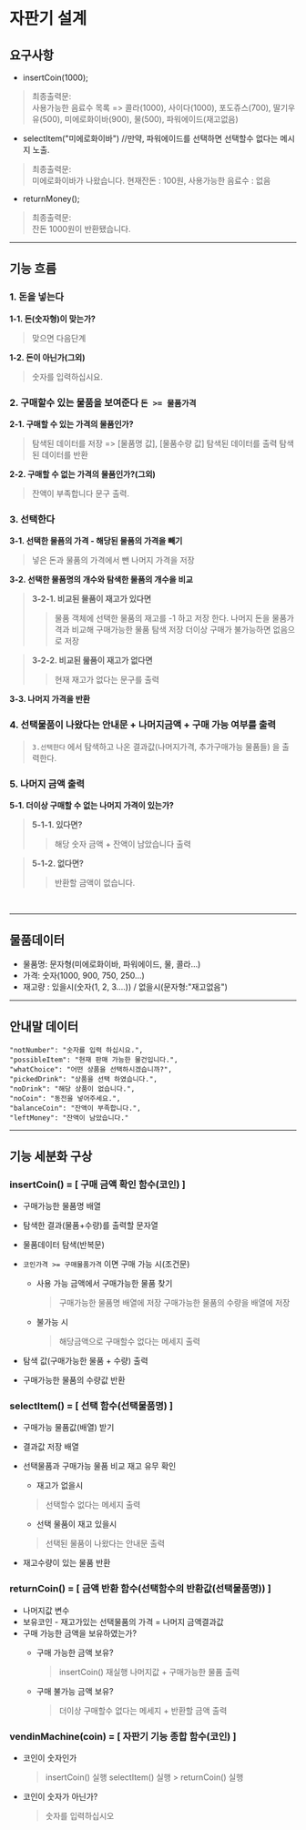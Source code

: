 # 자판기 설계
## 요구사항
- insertCoin(1000);
> 최종출력문: </br> 
> 사용가능한 음료수 목록 =>  콜라(1000), 사이다(1000), 포도쥬스(700), 딸기우유(500), 미에로화이바(900), 물(500), 파워에이드(재고없음)
- selectItem("미에로화이바")  //만약, 파워에이드를 선택하면 선택할수 없다는 메시지 노출. 
> 최종출력문: </br> 
> 미에로화이바가 나왔습니다.   현재잔돈 : 100원,  사용가능한 음료수 : 없음
- returnMoney();
> 최종출력문: </br> 
> 잔돈 1000원이 반환됐습니다.
----------------------------------------------------------
## 기능 흐름

### 1. 돈을 넣는다 
**1-1. 돈(숫자형)이 맞는가?**
> 맞으면 다음단계

**1-2. 돈이 아닌가(그외)** 
> 숫자를 입력하십시요. 

### 2. 구매할수 있는 물품을 보여준다 `돈 >= 물품가격`
**2-1. 구매할 수 있는 가격의 물품인가?**
> 탐색된 데이터를 저장 => [물품명 값], [물품수량 값]
> 탐색된 데이터를 출력
> 탐색된 데이터를 반환

**2-2. 구매할 수 없는 가격의 물품인가?(그외)**
> 잔액이 부족합니다 문구 출력.


### 3. 선택한다 
**3-1. 선택한 물픔의 가격 - 해당된 물품의 가격을 빼기**
> 넣은 돈과 물품의 가격에서 뺀 나머지 가격을 저장

**3-2. 선택한 물품명의 개수와 탐색한 물품의 개수을 비교**
>**3-2-1. 비교된 물품이 재고가 있다면**
>> 물품 객체에 선택한 물품의 재고를 -1 하고 저장 한다.
>> 나머지 돈을 물품가격과 비교해 구매가능한 물품 탐색 저장
>> 더이상 구매가 불가능하면 없음으로 저장

>**3-2-2. 비교된 뭂품이 재고가 없다면**
>> 현재 재고가 없다는 문구를 출력

**3-3. 나머지 가격을 반환**

### 4. 선택물품이 나왔다는 안내문 + 나머지금액 + 구매 가능 여부를 출력 
> `3.선택한다` 에서 탐색하고 나온 결과값(나머지가격, 추가구매가능 물품들) 을 출력한다.

### 5. 나머지 금액 출력
**5-1. 더이상 구매할 수 없는 나머지 가격이 있는가?**
> **5-1-1. 있다면?**
>> 해당 숫자 금액 + 잔액이 남았습니다 출력

> **5-1-2. 없다면?**
>> 반환할 금액이 없습니다. 
</br>

----------------------------------------------------------

## 물품데이터 
- 물품명: 문자형(미에로화이바, 파워에이드, 물, 콜라...)
- 가격: 숫자(1000, 900, 750, 250...)
- 재고량 : 있을시(숫자(1, 2, 3....)) / 없을시(문자형:"재고없음")
----------------------------------------------------------

## 안내말 데이터
```
"notNumber": "숫자를 입력 하십시요.",
"possibleItem": "현재 판매 가능한 물건입니다.",
"whatChoice": "어떤 상품을 선택하시겠습니까?",
"pickedDrink": "상품을 선택 하였습니다.",
"noDrink": "해당 상품이 없습니다.",
"noCoin": "동전을 넣어주세요.",
"balanceCoin": "잔액이 부족합니다.",
"leftMoney": "잔액이 남았습니다."
```
----------------------------------------------------------

## 기능 세분화 구상
### insertCoin() = [ 구매 금액 확인 함수(코인) ]
- 구매가능한 물품명 배열
- 탐색한 결과(물품+수량)를 출력할 문자열
- 물품데이터 탐색(반복문) 
- `코인가격 >= 구매물품가격` 이면 구매 가능 시(조건문)
  - 사용 가능 금액에서 구매가능한 물품 찾기
    > 구매가능한 물품명 배열에 저장 
    > 구매가능한 물품의 수량을 배열에 저장
  - 불가능 시
    > 해당금액으로 구매할수 없다는 메세지 출력 

- 탐색 값(구매가능한 물품 + 수량) 출력
- 구매가능한 물품의 수량값 반환 

### selectItem() = [ 선택 함수(선택물품명) ]
- 구매가능 물품값(배열) 받기
- 결과값 저장 배열

- 선택물품과 구매가능 물품 비교 재고 유무 확인
  - 재고가 없을시 
  > 선택할수 없다는 메세지 출력
  - 선택 물품이 재고 있을시 
  > 선택된 물품이 나왔다는 안내문 출력
- 재고수량이 있는 물품 반환 

### returnCoin() = [ 금액 반환 함수(선택함수의 반환값(선택물품명)) ]
- 나머지값 변수
- 보유코인 - 재고가있는 선택물품의 가격 = 나머지 금액결과값 
- 구매 가능한 금액을 보유하였는가?
  - 구매 가능한 금액 보유?
    > insertCoin() 재실행
    > 나머지값 + 구매가능한 물품 출력

  - 구매 불가능 금액 보유?
    > 더이상 구매할수 없다는 메세지 + 반환할 금액 출력

### vendinMachine(coin) = [ 자판기 기능 종합 함수(코인) ]
- 코인이 숫자인가
  > insertCoin() 실행
    > selectItem() 실행
      > returnCoin() 실행
- 코인이 숫자가 아닌가?
  > 숫자를 입력하십시오